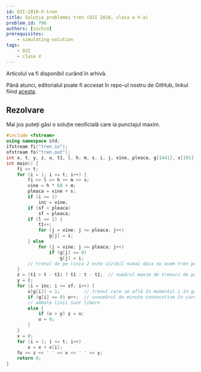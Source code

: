 ```yaml
---
id: OJI-2010-V-tren
title: Soluția problemei tren (OJI 2010, clasa a V-a)
problem_id: 796
authors: [sichim]
prerequisites:
    - simulating-solution
tags:
    - OJI
    - clasa V
---
```


Articolul va fi disponibil curând în arhivă.

Până atunci, editorialul poate fi accesat în repo-ul nostru de GitHub, linkul fiind [acesta](https://github.com/roalgo-discord/Romanian-Olympiad-Solutions/blob/main/OJI%20(regional%20olympiad)/2010/05/tren.pdf).

## Rezolvare

Mai jos puteți găsi o soluție neoficială care ia punctajul maxim.

```cpp
#include <fstream>
using namespace std;
ifstream fi("tren.in");
ofstream fo("tren.out");
int x, t, y, z, u, t1, l, h, m, s, i, j, vine, pleaca, g[1441], v[101], inc = 1441, sf;
int main() {
    fi >> t;
    for (i = 1; i <= t; i++) {
        fi >> l >> h >> m >> s;
        vine = h * 60 + m;
        pleaca = vine + s;
        if (i == 1) 
            inc = vine;
        if (sf < pleaca) 
            sf = pleaca;
        if (l == 1) {
            t1++;
            for (j = vine; j <= pleaca; j++) 
                g[j] = i;
        } else
            for (j = vine; j <= pleaca; j++)
                if (g[j] == 0) 
                    g[j] = i;
        // trenul de pe linia 2 este vizibil numai daca nu avem tren pe linia 1
    }
    z = (t1 > t - t1) ? t1 : t - t1;  // numărul maxim de trenuri de pe o linie
    y = 0;
    for (i = inc; i <= sf; i++) {
        v[g[i]] = 1;         // trenul care se află în momentul i în gară este vizibil
        if (g[i] == 0) u++;  // u=numărul de minute consecutive în care
        // ambele linii sunt libere
        else {
            if (u > y) y = u;
            u = 0;
        }
    }
    x = 0;
    for (i = 1; i <= t; i++) 
        x = x + v[i];
    fo << z << ' ' << x << ' ' << y;
    return 0;
}
```
